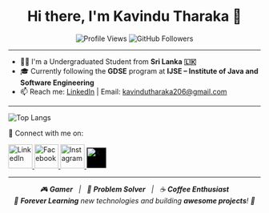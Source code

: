 <h1 align="center">Hi there, I'm Kavindu Tharaka 👋</h1>

<p align="center">
  <img src="https://komarev.com/ghpvc/?username=tharakaug&style=flat-square&color=blue" alt="Profile Views" />
  <img src="https://img.shields.io/github/followers/tharakaug?label=Followers&style=social" alt="GitHub Followers" />
</p>

---



- 👨‍🎓 I'm a Undergraduated Student from **Sri Lanka 🇱🇰**
- 🎓 Currently following the **GDSE** program at **IJSE – Institute of Java and Software Engineering**
- 📫 Reach me: [LinkedIn](https://www.linkedin.com/in/kavindu-tharaka-b45556319/) | Email: kavindutharaka206@gmail.com
  
---

![Top Langs](https://github-readme-stats.vercel.app/api/top-langs/?username=kavindutharaka&layout=compact&theme=radical)


🔗 Connect with me on:
<p align="left">
 <a href="https://www.linkedin.com/in/kavindu-tharaka-b45556319/" target="_blank">
  <img src="https://img.icons8.com/color/48/000000/linkedin.png" alt="LinkedIn" width="48" height="48" />
</a>
<a href="https://web.facebook.com/kavindu.tharaka.96155" target="_blank">
  <img src="https://img.icons8.com/color/48/000000/facebook.png" alt="Facebook" width="48" height="48" />
</a>
<a href="https://www.instagram.com/_kavindu_tharaka/?hl=en" target="_blank">
  <img src="https://img.icons8.com/fluency/48/000000/instagram-new.png" alt="Instagram" width="48" height="48" />
</a>
<a href="https://x.com/_kavin_du" target="_blank">
  <img src="https://img.icons8.com/ios-filled/48/ffffff/x.png" alt="X" style="background-color: black;" width="40" height="42" />
</a>
</p>


---

<p align="center">
  <em>
    🎮 <strong>Gamer</strong> &nbsp;&nbsp;|&nbsp;&nbsp;
    🧠 <strong>Problem Solver</strong> &nbsp;&nbsp;|&nbsp;&nbsp;
    ☕ <strong>Coffee Enthusiast</strong><br/>
    🌱 <strong>Forever Learning</strong> new technologies and building <strong>awesome projects</strong>! 🚀
  </em>
</p>




